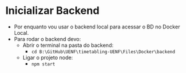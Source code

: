 # Inicializar Backend

- Por enquanto vou usar o backend local para acessar o BD no Docker Local.
- Para rodar o backend devo:
  - Abrir o terminal na pasta do backend:
    - `cd B:\GitHub\UENF\timetabling-UENF\Files\Docker\backend`
  - Ligar o projeto node:
    - `npm start`
